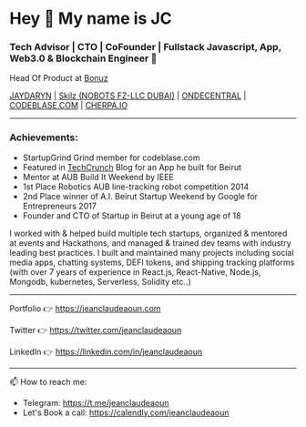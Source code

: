 # Hey 👋 My name is JC

### Tech Advisor | CTO | CoFounder | Fullstack Javascript, App, Web3.0 & Blockchain Engineer 🚀

Head Of Product at [Bonuz](https://bonuz.market)

[JAYDARYN](https://jaydarym.com) |  [Skilz (NOBOTS FZ-LLC DUBAI)](https://skilzapp.net) | [ONDECENTRAL](https://ondecentral.com) | [CODEBLASE.COM](https://codeblase.com) | [CHERPA.IO](https://cherpa.io)

---

### Achievements:
* StartupGrind Grind member for codeblase.com 
* Featured in [TechCrunch](https://techcrunch.com/2020/08/05/rolling-updates-on-beirut-a-city-and-a-tech-community-devastated) Blog for an App he built for Beirut
* Mentor at AUB Build It Weekend by IEEE
* 1st Place Robotics AUB line-tracking robot competition 2014
* 2nd Place winner of A.I. Beirut Startup Weekend by Google for Entrepreneurs 2017
* Founder and CTO of Startup in Beirut at a young age of 18

I worked with & helped build multiple tech startups, organized & mentored at events and Hackathons, and managed & trained dev teams with industry leading best practices. I built and maintained many projects including social media apps, chatting systems, DEFI tokens, and shipping tracking platforms (with over 7 years of experience in React.js, React-Native, Node.js, Mongodb, kubernetes, Serverless, Solidity etc..)

---

Portfolio 👉 https://jeanclaudeaoun.com

Twitter 👉 https://twitter.com/jeanclaudeaoun

LinkedIn 👉 https://linkedin.com/in/jeanclaudeaoun

---

📫 How to reach me:
- Telegram: https://t.me/jeanclaudeaoun
- Let's Book a call: https://calendly.com/jeanclaudeaoun
